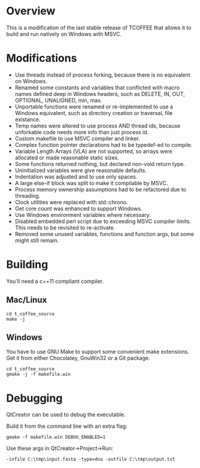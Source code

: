 # Overview

This is a modification of the last stable release of TCOFFEE
that allows it to build and run natively on Windows with MSVC.

# Modifications

- Use threads instead of process forking, because there is no equivalent on Windows.
- Renamed some constants and variables that conflicted with macro names
  defined deep in Windows headers, such as
  DELETE, IN, OUT, OPTIONAL, UNALIGNED, min, max.
- Unportable functions were renamed or re-implemented to use a Windows equivalent,
  such as directory creation or traversal, file existance.
- Temp names were altered to use process AND thread ids,
  because unforkable code needs more info than just process id.
- Custom makefile to use MSVC compiler and linker.
- Complex function pointer declarations had to be typedef-ed to compile.
- Variable Length Arrays (VLA) are not supported, so arrays
  were allocated or made reasonable static sizes.
- Some functions returned nothing, but declared non-void return type.
- Uninitialized variables were give reasonable defaults.
- Indentation was adjusted and to use only spaces.
- A large else-if block was split to make it compilable by MSVC.
- Process memory ownership assumptions had to be refactored due to threading.
- Clock utilities were replaced with std::chrono.
- Get core count was enhanced to support Windows.
- Use Windows environment variables where necessary.
- Disabled embedded perl script due to exceeding MSVC compiler limits.
  This needs to be revisited to re-activate.
- Removed some unused variables, functions and function args, but some might still remain.

# Building

You'll need a c++11 compliant compiler.

## Mac/Linux

    cd t_coffee_source
    make -j
    
## Windows

You have to use GNU Make to support some convenient make extensions. 
Get it from either Chocolatey, GnuWin32 or a Git package.

    cd t_coffee_source
    gmake -j -f makefile.win

# Debugging

QtCreator can be used to debug the executable.

Build it from the command line with an extra flag:

    gmake -f makefile.win DEBUG_ENABLED=1

Use these args in QtCreator->Project->Run:

    -infile C:\tmp\input.fasta -type=dna -outfile C:\tmp\output.txt
